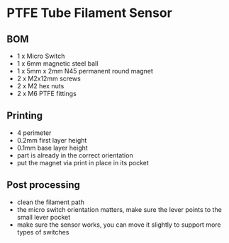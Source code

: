 # PTFE Tube Filament Sensor

## BOM
- 1 x Micro Switch
- 1 x 6mm magnetic steel ball
- 1 x 5mm x 2mm N45 permanent round magnet
- 2 x M2x12mm screws 
- 2 x M2 hex nuts
- 2 x M6 PTFE fittings

## Printing
- 4 perimeter
- 0.2mm first layer height
- 0.1mm base layer height
- part is already in the correct orientation
- put the magnet via print in place in its pocket

## Post processing
- clean the filament path
- the micro switch orientation matters, make sure the lever points to the small lever pocket
- make sure the sensor works, you can move it slightly to support more types of switches
